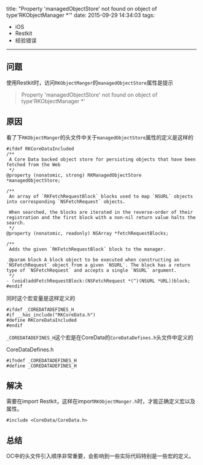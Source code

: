 title: "Property 'managedObjectStore' not found on object of type'RKObjectManager *'"
date: 2015-09-29 14:34:03
tags:
- iOS
- Restkit
- 经验错误
---

问题
----
使用Restkit时，访问`RKObjectManger`的`managedObjectStore`属性是提示
> Property 'managedObjectStore' not found on object of type'RKObjectManager *'

<!--more-->

原因
----
看了下`RKObjectManger`的头文件中关于`managedObjectStore`属性的定义是这样的

```
#ifdef RKCoreDataIncluded
/**
 A Core Data backed object store for persisting objects that have been fetched from the Web
 */
@property (nonatomic, strong) RKManagedObjectStore *managedObjectStore;

/**
 An array of `RKFetchRequestBlock` blocks used to map `NSURL` objects into corresponding `NSFetchRequest` objects.
 
 When searched, the blocks are iterated in the reverse-order of their registration and the first block with a non-nil return value halts the search.
 */
@property (nonatomic, readonly) NSArray *fetchRequestBlocks;

/**
 Adds the given `RKFetchRequestBlock` block to the manager.
 
 @param block A block object to be executed when constructing an `NSFetchRequest` object from a given `NSURL`. The block has a return type of `NSFetchRequest` and accepts a single `NSURL` argument.
 */
- (void)addFetchRequestBlock:(NSFetchRequest *(^)(NSURL *URL))block;
#endif
```

同时这个宏变量是这样定义的

```
#ifdef _COREDATADEFINES_H
#if __has_include("RKCoreData.h")
#define RKCoreDataIncluded
#endif
```

`_COREDATADEFINES_H`这个宏是在CoreData的`CoreDataDefines.h`头文件中定义的

CoreDataDefines.h

```
#ifndef _COREDATADEFINES_H
#define _COREDATADEFINES_H
```

解决
----
需要在import Restkit，这样在import`RKObjectManger.h`时，才能正确定义宏以及属性。

```
#include <CoreData/CoreData.h>
```
总结
----
OC中的头文件引入顺序非常重要，会影响到一些实际代码特别是一些宏的定义。